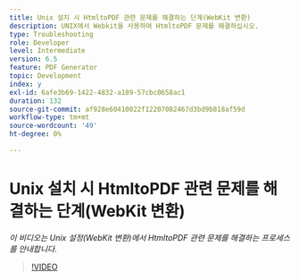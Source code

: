 ```yaml
---
title: Unix 설치 시 HtmltoPDF 관련 문제를 해결하는 단계(WebKit 변환)
description: UNIX에서 Webkit을 사용하여 HtmltoPDF 문제를 해결하십시오.
type: Troubleshooting
role: Developer
level: Intermediate
version: 6.5
feature: PDF Generator
topic: Development
index: y
exl-id: 6afe3b69-1422-4832-a189-57cbc0658ac1
duration: 132
source-git-commit: af928e60410022f12207082467d3bd9b818af59d
workflow-type: tm+mt
source-wordcount: '49'
ht-degree: 0%

---
```


# Unix 설치 시 HtmltoPDF 관련 문제를 해결하는 단계(WebKit 변환)

*이 비디오는 Unix 설정(WebKit 변환)에서 HtmltoPDF 관련 문제를 해결하는 프로세스를 안내합니다.*

>[!VIDEO](https://video.tv.adobe.com/v/335548?quality=12&learn=on)
